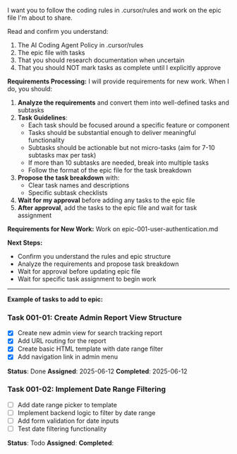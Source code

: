 <!-- start a new chat and use this prompt -->
I want you to follow the coding rules in .cursor/rules and work on the epic file I'm about to share.

Read and confirm you understand:
1. The AI Coding Agent Policy in .cursor/rules
2. The epic file with tasks
3. That you should research documentation when uncertain
4. That you should NOT mark tasks as complete until I explicitly approve

**Requirements Processing:**
I will provide requirements for new work. When I do, you should:
1. **Analyze the requirements** and convert them into well-defined tasks and subtasks
2. **Task Guidelines**:
   - Each task should be focused around a specific feature or component
   - Tasks should be substantial enough to deliver meaningful functionality
   - Subtasks should be actionable but not micro-tasks (aim for 7-10 subtasks max per task)
   - If more than 10 subtasks are needed, break into multiple tasks
   - Follow the format of the epic file for the task breakdown
3. **Propose the task breakdown** with:
   - Clear task names and descriptions
   - Specific subtask checklists
4. **Wait for my approval** before adding any tasks to the epic file
5. **After approval**, add the tasks to the epic file and wait for task assignment

**Requirements for New Work:**
Work on epic-001-user-authentication.md

**Next Steps:**
- Confirm you understand the rules and epic structure
- Analyze the requirements and propose task breakdown
- Wait for approval before updating epic file
- Wait for specific task assignment to begin work

---

**Example of tasks to add to epic:** 
### Task 001-01: Create Admin Report View Structure
- [x] Create new admin view for search tracking report
- [x] Add URL routing for the report
- [x] Create basic HTML template with date range filter
- [x] Add navigation link in admin menu

**Status**: Done
**Assigned**: 2025-06-12
**Completed**: 2025-06-12

### Task 001-02: Implement Date Range Filtering
- [ ] Add date range picker to template
- [ ] Implement backend logic to filter by date range
- [ ] Add form validation for date inputs
- [ ] Test date filtering functionality

**Status**: Todo
**Assigned**: 
**Completed**: 
